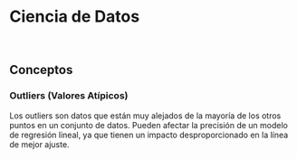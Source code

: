 # Ciencia de Datos

</br>

## Conceptos

### Outliers (Valores Atípicos)

Los outliers son datos que están muy alejados de la mayoría de los otros puntos en un conjunto de datos. Pueden afectar la precisión de un modelo de regresión lineal, ya que tienen un impacto desproporcionado en la línea de mejor ajuste.
